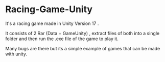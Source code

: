 # Racing-Game-Unity

It's a racing game made in Unity Version 17 . 

It consists of 2 Rar (Data + GameUnity) , extract files of both into a single folder and then run the .exe file of the game to play it.

Many bugs are there but its a simple example of games that can be made with unity.
